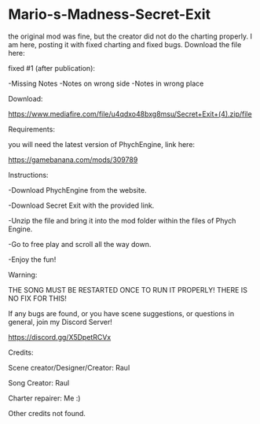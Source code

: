 # Mario-s-Madness-Secret-Exit
the original mod was fine, but the creator did not do the charting properly. I am here, posting it with fixed charting and fixed bugs.
Download the file here: 

fixed #1 (after publication):

-Missing Notes
-Notes on wrong side
-Notes in wrong place

Download:

https://www.mediafire.com/file/u4qdxo48bxg8msu/Secret+Exit+(4).zip/file

Requirements:


you will need the latest version of PhychEngine, link here:

https://gamebanana.com/mods/309789

Instructions:

-Download PhychEngine from the website. 

-Download Secret Exit with the provided link.

-Unzip the file and bring it into the mod folder within the files of Phych Engine.

-Go to free play and scroll all the way down.

-Enjoy the fun!

Warning:

THE SONG MUST BE RESTARTED ONCE TO RUN IT PROPERLY! THERE IS NO FIX FOR THIS!

If any bugs are found, or you have scene suggestions, or questions in general, join my Discord Server! 

https://discord.gg/X5DpetRCVx

Credits:

Scene creator/Designer/Creator: Raul

Song Creator: Raul

Charter repairer: Me :)

Other credits not found. 
